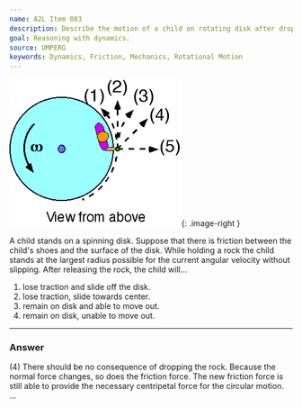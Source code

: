 ```yaml
---
name: A2L Item 083
description: Describe the motion of a child on rotating disk after dropping a rock.
goal: Reasoning with dynamics.
source: UMPERG
keywords: Dynamics, Friction, Mechanics, Rotational Motion
---
```


![Item083_fig1.gif](../images/Item083_fig1.gif){: .image-right } 

A child stands on a spinning disk. Suppose that there is friction
between the child's shoes and the surface of the disk.  While holding a
rock the child stands at the largest radius possible for the current
angular velocity without slipping. After releasing the rock, the child
will...

1. lose traction and slide off the disk.
2. lose traction, slide towards center.
3. remain on disk and able to move out.
4. remain on disk, unable to move out.


<hr/>

### Answer

(4) There should be no consequence of dropping the rock. Because the
normal force changes, so does the friction force. The new friction force
is still able to provide the necessary centripetal force for the
circular motion.
...
